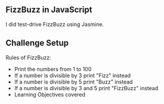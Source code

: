 ## FizzBuzz in JavaScript

I did test-drive FizzBuzz using Jasmine.

## Challenge Setup

Rules of FizzBuzz:

- Print the numbers from 1 to 100
- If a number is divisible by 3 print "Fizz" instead
- If a number is divisible by 5 print "Buzz" instead
- If a number is divisible by 3 and 5 print "FizzBuzz" instead
- Learning Objectives covered
